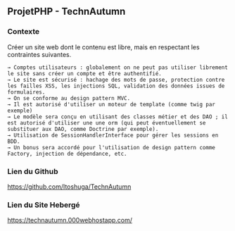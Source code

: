 ## ProjetPHP - TechnAutumn


### Contexte
Créer un site web dont le contenu est libre, mais en respectant les contraintes suivantes.  
  
    → Comptes utilisateurs : globalement on ne peut pas utiliser librement le site sans créer un compte et être authentifié.  
    → Le site est sécurisé : hachage des mots de passe, protection contre les failles XSS, les injections SQL, validation des données issues de formulaires.  
    → On se conforme au design pattern MVC.  
    → Il est autorisé d'utiliser un moteur de template (comme twig par exemple)  
    → Le modèle sera conçu en utilisant des classes métier et des DAO ; il est autorisé d'utiliser une une orm (qui peut éventuellement se substituer aux DAO, comme Doctrine par exemple).  
    → Utilisation de SessionHandlerInterface pour gérer les sessions en BDD.  
    → Un bonus sera accordé pour l'utilisation de design pattern comme Factory, injection de dépendance, etc.  

### Lien du Github
https://github.com/Itoshuga/TechnAutumn

### Lien du Site Hebergé
https://technautumn.000webhostapp.com/

